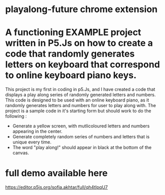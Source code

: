# playalong-future chrome extension
# A functioning EXAMPLE project written in P5.Js on how to create a code that randomly generates letters on  keyboard that correspond to online keyboard piano keys.

This project is my first in coding in p5.Js, and I have created a code that displays a play along series of randomly
generated letters and numbers. This code is designed to be used with an online keyboard piano, as it randomly generates 
letters and numbers for user to play along with. The project is a sample code in it's starting form but should work to do the 
following :

* Generate a yellow screen, with mutlicoloured letters and numbers appearing in the center.
* Generate completely random series of numbers and letters that is unique every time.
* The word "play along!" should appear in black at the bottom of the canvas.

# full demo available here 
https://editor.p5js.org/sofia.akhtar/full/qh4tlpqU7
